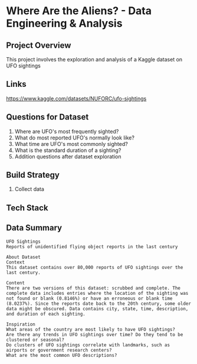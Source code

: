 # Where Are the Aliens? - Data Engineering & Analysis

## Project Overview

This project involves the exploration and analysis of a Kaggle dataset on UFO sightings

## Links

https://www.kaggle.com/datasets/NUFORC/ufo-sightings

## Questions for Dataset

1) Where are UFO's most frequently sighted?
2) What do most reported UFO's normally look like?
3) What time are UFO's most commonly sighted?
4) What is the standard duration of a sighting?
5) Addition questions after dataset exploration


## Build Strategy

1) Collect data

## Tech Stack


## Data Summary
```text
UFO Sightings
Reports of unidentified flying object reports in the last century

About Dataset
Context
This dataset contains over 80,000 reports of UFO sightings over the last century.

Content
There are two versions of this dataset: scrubbed and complete. The complete data includes entries where the location of the sighting was not found or blank (0.8146%) or have an erroneous or blank time (8.0237%). Since the reports date back to the 20th century, some older data might be obscured. Data contains city, state, time, description, and duration of each sighting.

Inspiration
What areas of the country are most likely to have UFO sightings?
Are there any trends in UFO sightings over time? Do they tend to be clustered or seasonal?
Do clusters of UFO sightings correlate with landmarks, such as airports or government research centers?
What are the most common UFO descriptions?

```

